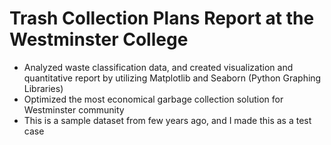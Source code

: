 # Trash Collection Plans Report at the Westminster College
- Analyzed waste classification data, and created visualization and quantitative report by utilizing Matplotlib and Seaborn (Python Graphing Libraries)
- Optimized the most economical garbage collection solution for Westminster community
- This is a sample dataset from few years ago, and I made this as a test case
